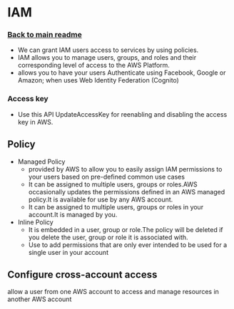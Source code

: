 # IAM

### [Back to main readme](Readme.md)

- We can grant IAM users access to services by using policies.
- IAM allows you to manage users, groups, and roles and their corresponding level of access to the AWS Platform.
- allows you to have your users Authenticate using Facebook, Google or Amazon; when uses Web Identity Federation (Cognito)


### Access key

- Use this API UpdateAccessKey for reenabling and disabling the access key in AWS.




## Policy
- Managed Policy
	- provided by AWS to allow you to easily assign IAM permissions to your users based on pre-defined common use cases
	- It can be assigned to multiple users, groups or roles.AWS occasionally updates the permissions defined in an AWS managed policy.It is available for use by any AWS account.
	- It can be assigned to multiple users, groups or roles in your account.It is managed by you.
- Inline Policy
	- It is embedded in a user, group or role.The policy will be deleted if you delete the user, group or role it is associated with.
	- Use to add permissions that are only ever intended to be used for a single user in your account

## Configure cross-account access

allow a user from one AWS account to access and manage resources in another AWS account
